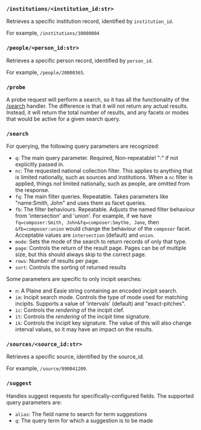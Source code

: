 
### `/institutions/<institution_id:str>`

Retrieves a specific institution record, identified by `institution_id`.

For example, `/institutions/30000004`


### `/people/<person_id:str>`

Retrieves a specific person record, identified by `person_id`.

For example, `/people/20000365`.


### `/probe`

A probe request will perform a search, so it has all the functionality
of the [/search](#search) handler. The difference is that it will not return any
actual results. Instead, it will return the total number of results, and any facets or
modes that would be active for a given search query.


### `/search`

For querying, the following query parameters are recognized:

 - `q`: The main query parameter. Required, Non-repeatable! "*:*" if not explicitly passed in.
 - `nc`: The requested national collection filter. This applies to anything that is limited nationally, such
         as sources and institutions. When a `nc` filter is applied, things *not* limited nationally, such as
         people, are omitted from the response.
 - `fq`: The main filter queries. Repeatable. Takes parameters like "name:Smith, John" and uses them as facet
         queries.
 - `fb`: The filter behaviours. Repeatable. Adjusts the named filter behaviour from 'intersection' and 'union'. For
         example, if we have `fq=composer:Smith, John&fq=composer:Smythe, Jane`, then `&fb=composer:union` would
         change the behaviour of the `composer` facet. Acceptable values are `intersection` (default) and `union`.
 - `mode`: Sets the mode of the search to return records of only that type.
 - `page`: Controls the return of the result page. Pages can be of multiple size, but this should always skip to the
           correct page.
 - `rows`: Number of results per page.
 - `sort`: Controls the sorting of returned results

Some parameters are specific to only incipit searches:

 - `n`: A Plaine and Easie string containing an encoded incipit search.
 - `im`: Incipit search mode. Controls the type of mode used for matching incipits. Supports a value of 'intervals'
        (default) and "exact-pitches".
 - `ic`: Controls the *rendering* of the incipit clef.
 - `it`: Controls the *rendering* of the incipit time signature.
 - `ik`: Controls the incipit key signature. The value of this will
         also change interval values, so it may have an impact on the results.


### `/sources/<source_id:str>`

Retrieves a specific source, identified by the source_id.

For example, `/source/990041209`.


### `/suggest`

Handles suggest requests for specifically-configured fields. The supported query parameters are:

- `alias`: The field name to search for term suggestions
- `q`: The query term for which a suggestion is to be made

